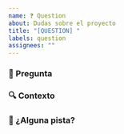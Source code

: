 ```yaml
---
name: ❓ Question
about: Dudas sobre el proyecto
title: "[QUESTION] "
labels: question
assignees: ""
---
```


### 📌 Pregunta

<!-- Explica claramente tu duda -->

### 🔍 Contexto

<!-- ¿Qué has intentado? ¿Dónde te atoraste? -->

### 🌟 ¿Alguna pista?

<!-- Si sabes parte de la respuesta, compártela -->
